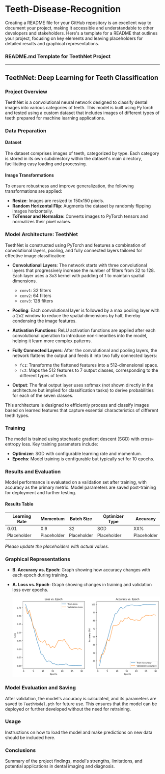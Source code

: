 # Teeth-Disease-Recognition

Creating a README file for your GitHub repository is an excellent way to document your project, making it accessible and understandable to other developers and stakeholders. Here's a template for a README that outlines your project, focusing on key elements and leaving placeholders for detailed results and graphical representations.

### README.md Template for TeethNet Project

---

## TeethNet: Deep Learning for Teeth Classification

### Project Overview
TeethNet is a convolutional neural network designed to classify dental images into various categories of teeth. This model is built using PyTorch and tested using a custom dataset that includes images of different types of teeth prepared for machine learning applications.

### Data Preparation

#### Dataset
The dataset comprises images of teeth, categorized by type. Each category is stored in its own subdirectory within the dataset's main directory, facilitating easy loading and processing.

#### Image Transformations
To ensure robustness and improve generalization, the following transformations are applied:
- **Resize**: Images are resized to 150x150 pixels.
- **Random Horizontal Flip**: Augments the dataset by randomly flipping images horizontally.
- **ToTensor and Normalize**: Converts images to PyTorch tensors and normalizes their pixel values.

### Model Architecture: TeethNet

TeethNet is constructed using PyTorch and features a combination of convolutional layers, pooling, and fully connected layers tailored for effective image classification:

- **Convolutional Layers**: The network starts with three convolutional layers that progressively increase the number of filters from 32 to 128. Each layer uses a 3x3 kernel with padding of 1 to maintain spatial dimensions.
  - `conv1`: 32 filters
  - `conv2`: 64 filters
  - `conv3`: 128 filters

- **Pooling**: Each convolutional layer is followed by a max pooling layer with a 2x2 window to reduce the spatial dimensions by half, thereby condensing the image features.

- **Activation Functions**: ReLU activation functions are applied after each convolutional operation to introduce non-linearities into the model, helping it learn more complex patterns.

- **Fully Connected Layers**: After the convolutional and pooling layers, the network flattens the output and feeds it into two fully connected layers:
  - `fc1`: Transforms the flattened features into a 512-dimensional space.
  - `fc2`: Maps the 512 features to 7 output classes, corresponding to the different types of teeth.

- **Output**: The final output layer uses softmax (not shown directly in the architecture but implied for classification tasks) to derive probabilities for each of the seven classes.

This architecture is designed to efficiently process and classify images based on learned features that capture essential characteristics of different teeth types.



### Training

The model is trained using stochastic gradient descent (SGD) with cross-entropy loss. Key training parameters include:
- **Optimizer**: SGD with configurable learning rate and momentum.
- **Epochs**: Model training is configurable but typically set for 10 epochs.

### Results and Evaluation

Model performance is evaluated on a validation set after training, with accuracy as the primary metric. Model parameters are saved post-training for deployment and further testing.

#### Results Table

| Learning Rate | Momentum | Batch Size | Optimizer Type | Accuracy |
|---------------|----------|------------|----------------|----------|
| 0.01          | 0.9      | 32         | SGD            | XX%      |
| Placeholder   | Placeholder | Placeholder | Placeholder | Placeholder |

*Please update the placeholders with actual values.*

### Graphical Representations

- **B. Accuracy vs. Epoch**: Graph showing how accuracy changes with each epoch during training.
- **A. Loss vs. Epoch**: Graph showing changes in training and validation loss over epochs.
  
  ![Accuracy Tracing](https://github.com/Hassouna9/Teeth-Disease-Recognition/blob/main/graph.png)

### Model Evaluation and Saving

After validation, the model's accuracy is calculated, and its parameters are saved to `TeethModel.pth` for future use. This ensures that the model can be deployed or further developed without the need for retraining.

### Usage

Instructions on how to load the model and make predictions on new data should be included here.

### Conclusions

Summary of the project findings, model's strengths, limitations, and potential applications in dental imaging and diagnosis.

